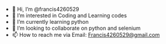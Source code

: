 - 👋 Hi, I’m @francis4260529
- 👀 I’m interested in Coding and Learning codes
- 🌱 I’m currently learning python
- 💞️ I’m looking to collaborate on python and selenium
- 📫 How to reach me via Email: Francis4260529@gmail.com

<!---
francis4260529/francis4260529 is a ✨ special ✨ repository because its `README.md` (this file) appears on your GitHub profile.
You can click the Preview link to take a look at your changes.
--->
